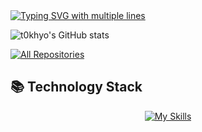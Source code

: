 <!-- Typing animation introducing yourself -->
<a href="https://git.io/typing-svg">
  <img 
    src="https://readme-typing-svg.demolab.com?font=Fira+Code&duration=4000&pause=2000&color=FFC43D&center=true&width=435&lines=Hi+there%2C+I'm+Abdelrahman+%F0%9F%91%8B;Junior+Backend+Developer+%7C+Java+%26+Spring+Boot;Passionate+about+Databases+%26+Clean+Code;Open+to+learning+any+tech+stack;Let's+build+something+awesome+%F0%9F%9A%80" 
    alt="Typing SVG with multiple lines" 
  />
</a>


<!-- GitHub stats with icons and gruvbox theme -->
![t0khyo's GitHub stats](https://github-readme-stats.vercel.app/api?username=t0khyo&show_icons=true&theme=gruvbox&rank_icon=github)

<!-- Link to view all repositories -->
<p align="left">
  <a href="https://github.com/t0khyo?tab=repositories"><img alt="All Repositories" title="All Repositories" src="https://custom-icon-badges.herokuapp.com/badge/-All%20Repos-FFC43D?style=for-the-badge&logoColor=white&logo=repo"/></a>
</p>

## 📚 Technology Stack  

<!-- Skills icons showcasing your tech stack -->
<div align="center">

[![My Skills](https://skillicons.dev/icons?i=java,spring,postgres,mysql,js,docker,git,linux)](https://skillicons.dev)

</div>  


